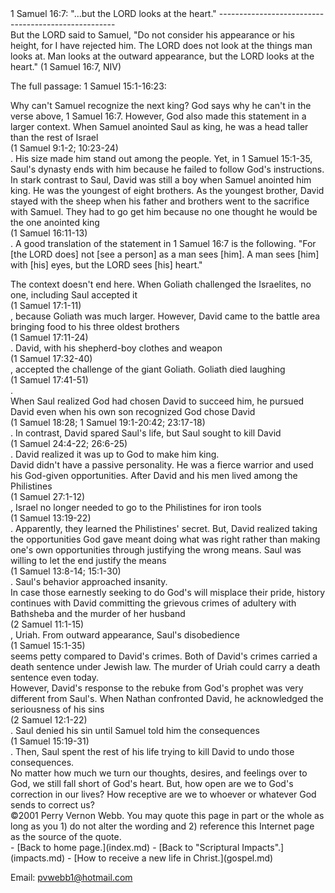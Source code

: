  <head> <title>(PVW) 1 Samuel 16:7: "...but the LORD looks at the heart."</title> <meta content="IE=9" http-equiv="X-UA-Compatible"></meta> <link href="css/page_style.css" rel="stylesheet" type="text/css"></link> </head><body><div class="page_style"> 1 Samuel 16:7: "...but the LORD looks at the heart."
----------------------------------------------------

<div class="p">But the LORD said to Samuel, "Do not consider his appearance or his height, for I have rejected him. The LORD does not look at the things man looks at. Man looks at the outward appearance, but the LORD looks at the heart." (1 Samuel 16:7, NIV)

 The full passage: 1 Samuel 15:1-16:23:</div><div class="p">Why can't Samuel recognize the next king? God says why he can't in the verse above, 1 Samuel 16:7. However, God also made this statement in a larger context. When Samuel anointed Saul as king, he was a head taller than the rest of Israel<div class="footnote">(1 Samuel 9:1-2; 10:23-24)</div>. His size made him stand out among the people. Yet, in 1 Samuel 15:1-35, Saul's dynasty ends with him because he failed to follow God's instructions.</div><div class="p">In stark contrast to Saul, David was still a boy when Samuel anointed him king. He was the youngest of eight brothers. As the youngest brother, David stayed with the sheep when his father and brothers went to the sacrifice with Samuel. They had to go get him because no one thought he would be the one anointed king<div class="footnote">(1 Samuel 16:11-13)</div>. A good translation of the statement in 1 Samuel 16:7 is the following. "For \[the LORD does\] not \[see a person\] as a man sees \[him\]. A man sees \[him\] with \[his\] eyes, but the LORD sees \[his\] heart."

</div><div class="p">The context doesn't end here. When Goliath challenged the Israelites, no one, including Saul accepted it<div class="footnote">(1 Samuel 17:1-11)</div>, because Goliath was much larger. However, David came to the battle area bringing food to his three oldest brothers<div class="footnote">(1 Samuel 17:11-24)</div>. David, with his shepherd-boy clothes and weapon<div class="footnote">(1 Samuel 17:32-40)</div>, accepted the challenge of the giant Goliath. Goliath died laughing<div class="footnote">(1 Samuel 17:41-51)</div>.</div><div class="p">When Saul realized God had chosen David to succeed him, he pursued David even when his own son recognized God chose David<div class="footnote">(1 Samuel 18:28; 1 Samuel 19:1-20:42; 23:17-18)</div>. In contrast, David spared Saul's life, but Saul sought to kill David<div class="footnote">(1 Samuel 24:4-22; 26:6-25)</div>. David realized it was up to God to make him king.</div><div class="p">David didn't have a passive personality. He was a fierce warrior and used his God-given opportunities. After David and his men lived among the Philistines<div class="footnote">(1 Samuel 27:1-12)</div>, Israel no longer needed to go to the Philistines for iron tools<div class="footnote">(1 Samuel 13:19-22)</div>. Apparently, they learned the Philistines' secret. But, David realized taking the opportunities God gave meant doing what was right rather than making one's own opportunities through justifying the wrong means. Saul was willing to let the end justify the means<div class="footnote">(1 Samuel 13:8-14; 15:1-30)</div>. Saul's behavior approached insanity.</div><div class="p">In case those earnestly seeking to do God's will misplace their pride, history continues with David committing the grievous crimes of adultery with Bathsheba and the murder of her husband<div class="footnote">(2 Samuel 11:1-15)</div>, Uriah. From outward appearance, Saul's disobedience<div class="footnote">(1 Samuel 15:1-35)</div> seems petty compared to David's crimes. Both of David's crimes carried a death sentence under Jewish law. The murder of Uriah could carry a death sentence even today.</div><div class="p">However, David's response to the rebuke from God's prophet was very different from Saul's. When Nathan confronted David, he acknowledged the seriousness of his sins<div class="footnote">(2 Samuel 12:1-22)</div>. Saul denied his sin until Samuel told him the consequences<div class="footnote">(1 Samuel 15:19-31)</div>. Then, Saul spent the rest of his life trying to kill David to undo those consequences.</div>No matter how much we turn our thoughts, desires, and feelings over to God, we still fall short of God's heart. But, how open are we to God's correction in our lives? How receptive are we to whoever or whatever God sends to correct us?

<div class="p" id="footnotes"></div><script src="js/footnotes.js" type="text/javascript"></script><div class="copy">©2001 Perry Vernon Webb. You may quote this page in part or the whole as long as you
 1) do not alter the wording and
 2) reference this Internet page as the source of the quote.</div> </div>- [Back to home page.](index.md)
- [Back to "Scriptural Impacts".](impacts.md)
- [How to receive a new life in Christ.](gospel.md)

Email: [pvwebb1@hotmail.com](mailto:pvwebb1@hotmail.com)

